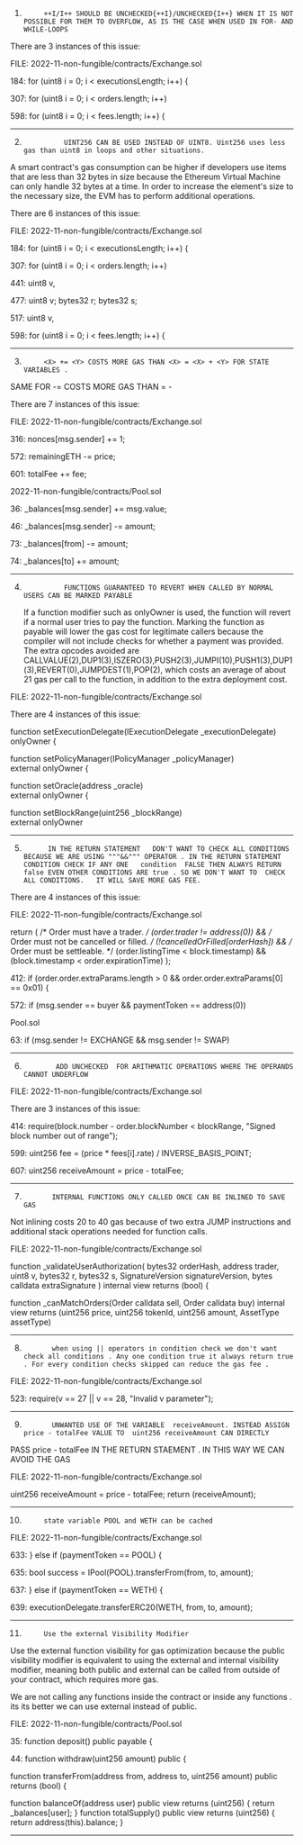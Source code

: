1)          ++I/I++ SHOULD BE UNCHECKED{++I}/UNCHECKED{I++} WHEN IT IS NOT POSSIBLE FOR THEM TO OVERFLOW, AS IS THE CASE WHEN USED IN FOR- AND WHILE-LOOPS


There are 3 instances of this issue:

  FILE:  2022-11-non-fungible/contracts/Exchange.sol

184:     for (uint8 i = 0; i < executionsLength; i++) {

307:      for (uint8 i = 0; i < orders.length; i++)

598:      for (uint8 i = 0; i < fees.length; i++) {


---------------------------------------------------------------------------------------------------------------------------------------------

2)               UINT256 CAN BE USED INSTEAD OF UINT8. Uint256 uses less gas than uint8 in loops and other situations.

A smart contract's gas consumption can be higher if developers use items that are less than 32 bytes in size because the Ethereum Virtual Machine can only handle 32 bytes at a time. In order to increase the element's size to the necessary size, the EVM has to perform additional operations. 

There are 6 instances of this issue:

  FILE:  2022-11-non-fungible/contracts/Exchange.sol

184:        for (uint8 i = 0; i < executionsLength; i++) {

307:        for (uint8 i = 0; i < orders.length; i++)

441:        uint8 v, 

477:        uint8 v; bytes32 r; bytes32 s; 

517:       uint8 v,

598:      for (uint8 i = 0; i < fees.length; i++) {



--------------------------------------------------------------------------------------------------------------------------------------------------------------------

3)          <X> += <Y> COSTS MORE GAS THAN <X> = <X> + <Y> FOR STATE VARIABLES . 

SAME FOR   <X> -= <Y> COSTS MORE GAS THAN <X> = <X> - <Y>


There are 7 instances of this issue:

FILE:  2022-11-non-fungible/contracts/Exchange.sol

316:         nonces[msg.sender] += 1;

572:         remainingETH -= price; 

601:         totalFee += fee;

2022-11-non-fungible/contracts/Pool.sol

36:          _balances[msg.sender] += msg.value;

46:          _balances[msg.sender] -= amount;

73:        _balances[from] -= amount;

74:         _balances[to] += amount; 



--------------------------------------------------------------------------------------------------------------------------------------------------------

4)               FUNCTIONS GUARANTEED TO REVERT WHEN CALLED BY NORMAL USERS CAN BE MARKED PAYABLE


      If a function modifier such as onlyOwner is used, the function will revert if a normal user tries to pay the function. Marking the function as payable will lower the gas cost for legitimate callers because the compiler will not include checks for whether a payment was provided. The extra opcodes avoided are CALLVALUE(2),DUP1(3),ISZERO(3),PUSH2(3),JUMPI(10),PUSH1(3),DUP1(3),REVERT(0),JUMPDEST(1),POP(2), which costs an average of about 21 gas per call to the function, in addition to the extra deployment cost.

FILE:  2022-11-non-fungible/contracts/Exchange.sol

There are 4 instances of this issue:

function setExecutionDelegate(IExecutionDelegate _executionDelegate) 
        onlyOwner
    {

function setPolicyManager(IPolicyManager _policyManager)  
        external
        onlyOwner
    {

function setOracle(address _oracle)   
        external
        onlyOwner
    {

function setBlockRange(uint256 _blockRange)  
        external
        onlyOwner
   

----------------------------------------------------------------------------------------------------------------------------------------------------------

5)           IN THE RETURN STATEMENT   DON'T WANT TO CHECK ALL CONDITIONS BECAUSE WE ARE USING """&&""" OPERATOR . IN THE RETURN STATEMENT CONDITION CHECK IF ANY ONE   condition  FALSE THEN ALWAYS RETURN false EVEN OTHER CONDITIONS ARE true . SO WE DON'T WANT TO  CHECK ALL CONDITIONS.   IT WILL SAVE MORE GAS FEE. 


There are 4 instances of this issue:

FILE:  2022-11-non-fungible/contracts/Exchange.sol

return (
            /* Order must have a trader. */
            (order.trader != address(0)) &&
            /* Order must not be cancelled or filled. */
            (!cancelledOrFilled[orderHash]) &&
            /* Order must be settleable. */
            (order.listingTime < block.timestamp) &&
            (block.timestamp < order.expirationTime)
        );


412:     if (order.order.extraParams.length > 0 && order.order.extraParams[0] == 0x01) {

572:      if (msg.sender == buyer && paymentToken == address(0))

Pool.sol

63:    if (msg.sender != EXCHANGE && msg.sender != SWAP)

---------------------------------------------------------------------------------------------------------------------------------------------------------------

6)             ADD UNCHECKED  FOR ARITHMATIC OPERATIONS WHERE THE OPERANDS CANNOT UNDERFLOW

FILE:  2022-11-non-fungible/contracts/Exchange.sol

There are 3 instances of this issue:

414:           require(block.number - order.blockNumber < blockRange, "Signed block number out of range");

599:          uint256 fee = (price * fees[i].rate) / INVERSE_BASIS_POINT;

607:          uint256 receiveAmount = price - totalFee;


---------------------------------------------------------------------------------------------------------------------------------------------------------------

7)            INTERNAL FUNCTIONS ONLY CALLED ONCE CAN BE INLINED TO SAVE GAS

Not inlining costs 20 to 40 gas because of two extra JUMP instructions and additional stack operations needed for function calls.

FILE:  2022-11-non-fungible/contracts/Exchange.sol

function _validateUserAuthorization(
        bytes32 orderHash,
        address trader,
        uint8 v,
        bytes32 r,
        bytes32 s,
        SignatureVersion signatureVersion,
        bytes calldata extraSignature
    ) internal view returns (bool) {


 function _canMatchOrders(Order calldata sell, Order calldata buy) 
        internal
        view
        returns (uint256 price, uint256 tokenId, uint256 amount, AssetType assetType)

--------------------------------------------------------------------------------------------------------------------------------------------------------------

8)            when using || operators in condition check we don't want check all conditions . Any one condition true it always return true . For every condition checks skipped can reduce the gas fee . 

FILE:  2022-11-non-fungible/contracts/Exchange.sol

523:      require(v == 27 || v == 28, "Invalid v parameter");


--------------------------------------------------------------------------------------------------------------------------------------------------------------

9)            UNWANTED USE OF THE VARIABLE  receiveAmount. INSTEAD ASSIGN price - totalFee VALUE TO  uint256 receiveAmount CAN DIRECTLY 

PASS price - totalFee  IN THE RETURN STAEMENT . IN THIS WAY WE CAN AVOID THE GAS  

FILE:  2022-11-non-fungible/contracts/Exchange.sol

uint256 receiveAmount = price - totalFee; 
        return (receiveAmount);

----------------------------------------------------------------------------------------------------------------------------------------------------------------
 
10)          state variable POOL and WETH can be cached

 FILE:  2022-11-non-fungible/contracts/Exchange.sol

633:      } else if (paymentToken == POOL) {

635:     bool success = IPool(POOL).transferFrom(from, to, amount);

637:     } else if (paymentToken == WETH) {

639:     executionDelegate.transferERC20(WETH, from, to, amount);


-------------------------------------------------------------------------------------------------------------------------------------------------------
11)          Use the external Visibility Modifier

Use the external function visibility for gas optimization because the public visibility modifier is equivalent to using the external and internal visibility modifier, meaning both public and external can be called from outside of your contract, which requires more gas.

We are not calling any functions inside the contract or inside any functions . its its better we can use external instead of public.

FILE:  2022-11-non-fungible/contracts/Pool.sol


35:    function deposit() public payable {

44:    function withdraw(uint256 amount) public {

  function transferFrom(address from, address to, uint256 amount)
        public
        returns (bool)
    {

function balanceOf(address user) public view returns (uint256) {
        return _balances[user];
    }
 function totalSupply() public view returns (uint256) {
        return address(this).balance;
    }

---------------------------------------------------------------------------------------------------------------------------------------------

